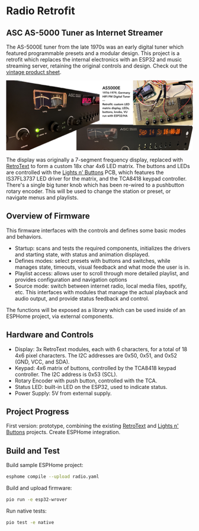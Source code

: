 # Radio Retrofit 

## ASC AS-5000 Tuner as Internet Streamer

The AS-5000E tuner from the late 1970s was an early digital tuner which featured programmable presets and a modular design. This project is a retrofit which replaces the internal electronics with an ESP32 and music streaming server, retaining the original controls and design. Check out the [vintage product sheet](https://asc6000.de/downloads/asc-hifi/asc-prospekt_as5000e_5000v_1977.pdf).

![Radio Retrofit](./doc/hero.jpg)

The display was originally a 7-segment frequency display, replaced with [RetroText](https://github.com/PixelTheater/retrotext) to form a custom 18x char 4x6 LED matrix. The buttons and LEDs are controlled with the [Lights n' Buttons](https://github.com/PixelTheater/lights-and-buttons) PCB, which features the IS37FL3737 LED driver for the matrix, and the TCA8418 keypad controller. There's a single big tuner knob which has been re-wired to a pushbutton rotary encoder. This will be used to change the station or preset, or navigate menus and playlists.

## Overview of Firmware

This firmware interfaces with the controls and defines some basic modes and behaviors.

- Startup: scans and tests the required components, initializes the drivers and starting state, with status and animation displayed.
- Defines modes: select presets with buttons and switches, while manages state, timeouts, visual feedback and what mode the user is in.
- Playlist access: allows user to scroll through more detailed playlist, and provides configuration and navigation options
- Source mode: switch between internet radio, local media files, spotify, etc. This interfaces with modules that manage the actual playback and audio output, and provide status feedback and control.

The functions will be exposed as a library which can be used inside of an ESPHome project, via external components.

## Hardware and Controls

- Display: 3x RetroText modules, each with 6 characters, for a total of 18 4x6 pixel characters. The I2C addresses are 0x50, 0x51, and 0x52 (GND, VCC, and SDA).
- Keypad: 4x6 matrix of buttons, controlled by the TCA8418 keypad controller. The I2C address is 0x53 (SCL).
- Rotary Encoder with push button, controlled with the TCA.
- Status LED: built-in LED on the ESP32, used to indicate status.
- Power Supply: 5V from external supply.


## Project Progress

First version: prototype, combining the existing [RetroText](https://github.com/PixelTheater/retrotext) and [Lights n' Buttons](https://github.com/PixelTheater/lights-and-buttons) projects.
Create ESPHome integration.

## Build and Test

Build sample ESPHome project:

```bash
esphome compile --upload radio.yaml
```

Build and upload firmware:
```bash
pio run -e esp32-wrover
```

Run native tests:

```bash
pio test -e native
```




